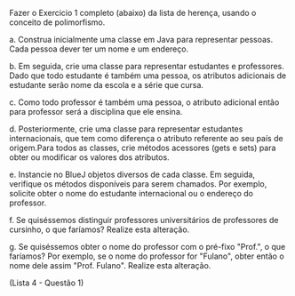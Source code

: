 Fazer o Exercicio 1 completo (abaixo) da lista de herença, usando o conceito de polimorfismo.

a. Construa inicialmente uma classe em Java para representar pessoas.
Cada pessoa dever ter um nome e um endereço.

b. Em seguida, crie uma classe para representar estudantes e professores. Dado que todo estudante é também uma pessoa, os atributos adicionais de estudante serão nome da escola e a série que cursa.

c. Como todo professor é também uma pessoa, o atributo adicional então para professor será a disciplina que ele ensina.

d. Posteriormente, crie uma classe para representar estudantes internacionais, que tem como diferença o atributo referente ao seu país de origem.Para todos as classes, crie métodos acessores (gets e sets) para obter ou modificar os valores dos atributos.

e. Instancie no BlueJ objetos diversos de cada classe. Em seguida, verifique os métodos disponíveis para serem chamados. Por exemplo, solicite obter o nome do estudante internacional ou o endereço do professor.

f. Se quiséssemos distinguir professores universitários de professores de cursinho, o que faríamos? Realize esta alteração.

g. Se quiséssemos obter o nome do professor com o pré-fixo "Prof.", o que faríamos? Por exemplo, se o nome do professor for "Fulano", obter então o nome dele assim "Prof. Fulano". Realize esta alteração.

(Lista 4 - Questão 1)
